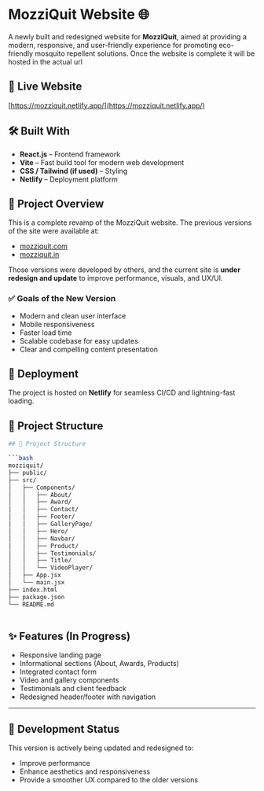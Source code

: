 # MozziQuit Website 🌐

A newly built and redesigned website for **MozziQuit**, aimed at providing a modern, responsive, and user-friendly experience for promoting eco-friendly mosquito repellent solutions. 
Once the website is complete it will be hosted in the actual url

## 🔗 Live Website

[https://mozziquit.netlify.app/](https://mozziquit.netlify.app/)

## 🛠️ Built With

- **React.js** – Frontend framework
- **Vite** – Fast build tool for modern web development
- **CSS / Tailwind (if used)** – Styling
- **Netlify** – Deployment platform

## 📜 Project Overview

This is a complete revamp of the MozziQuit website. The previous versions of the site were available at:
- [mozziquit.com](https://www.mozziquit.com/)
- [mozziquit.in](https://www.mozziquit.in/)

Those versions were developed by others, and the current site is **under redesign and update** to improve performance, visuals, and UX/UI.

### ✅ Goals of the New Version

- Modern and clean user interface
- Mobile responsiveness
- Faster load time
- Scalable codebase for easy updates
- Clear and compelling content presentation

## 🚀 Deployment

The project is hosted on **Netlify** for seamless CI/CD and lightning-fast loading.

## 📁 Project Structure

```bash
## 📁 Project Structure

```bash
mozziquit/
├── public/                     
├── src/                       
│   ├── Components/             
│   │   ├── About/              
│   │   ├── Award/              
│   │   ├── Contact/           
│   │   ├── Footer/            
│   │   ├── GalleryPage/        
│   │   ├── Hero/               
│   │   ├── Navbar/             
│   │   ├── Product/           
│   │   ├── Testimonials/       
│   │   ├── Title/             
│   │   └── VideoPlayer/        
│   ├── App.jsx                 
│   └── main.jsx                
├── index.html                  
├── package.json               
└── README.md
                  
```

## ✨ Features (In Progress)

- Responsive landing page
- Informational sections (About, Awards, Products)
- Integrated contact form
- Video and gallery components
- Testimonials and client feedback
- Redesigned header/footer with navigation

---

## 🚧 Development Status

This version is actively being updated and redesigned to:
- Improve performance
- Enhance aesthetics and responsiveness
- Provide a smoother UX compared to the older versions


